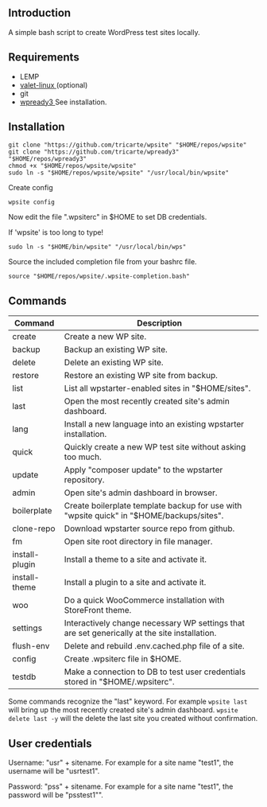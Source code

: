 ## Introduction

A simple bash script to create WordPress test sites locally.

## Requirements

* LEMP
* [ valet-linux ](https://cpriego.github.io/valet-linux/#installation)(optional)
* git
* [ wpready3 ](https://github.com/tricarte/wpready3) See installation.

## Installation

```
git clone "https://github.com/tricarte/wpsite" "$HOME/repos/wpsite"
git clone "https://github.com/tricarte/wpready3" "$HOME/repos/wpready3"
chmod +x "$HOME/repos/wpsite/wpsite"
sudo ln -s "$HOME/repos/wpsite/wpsite" "/usr/local/bin/wpsite"
```
Create config
```
wpsite config
```
Now edit the file ".wpsiterc" in $HOME to set DB credentials.

If 'wpsite' is too long to type!
```
sudo ln -s "$HOME/bin/wpsite" "/usr/local/bin/wps"
```

Source the included completion file from your bashrc file.
```
source "$HOME/repos/wpsite/.wpsite-completion.bash"
```

## Commands

| Command        | Description |
| -------------- | -----------|
| create         | Create a new WP site. |
| backup         | Backup an existing WP site. |
| delete         | Delete an existing WP site. |
| restore        | Restore an existing WP site from backup. |
| list           | List all wpstarter-enabled sites in "$HOME/sites".|
| last           | Open the most recently created site's admin dashboard.|
| lang           | Install a new language into an existing wpstarter installation. |
| quick          | Quickly create a new WP test site without asking too much.
| update         | Apply "composer update" to the wpstarter repository. |
| admin          | Open site's admin dashboard in browser. |
| boilerplate    | Create boilerplate template backup for use with "wpsite quick" in "$HOME/backups/sites". |
| clone-repo     | Download wpstarter source repo from github. |
| fm             | Open site root directory in file manager. |
| install-plugin | Install a theme to a site and activate it. |
| install-theme  | Install a plugin to a site and activate it. |
| woo            | Do a quick WooCommerce installation with StoreFront theme.|
| settings       | Interactively change necessary WP settings that are set generically at the site installation.|
| flush-env      | Delete and rebuild .env.cached.php file of a site.|
| config         | Create .wpsiterc file in $HOME.|
| testdb         | Make a connection to DB to test user credentials stored in "$HOME/.wpsiterc".|

Some commands recognize the "last" keyword. For example `wpsite last` will
bring up the most recently created site's admin dashboard. `wpsite delete last
-y` will the delete the last site you created without confirmation.

## User credentials

Username: "usr" + sitename. For example for a site name "test1", the username
will be "usrtest1".

Password: "pss" + sitename. For example for a site name "test1", the password
will be "psstest1"".
